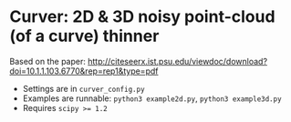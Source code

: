 # Curver: 2D & 3D noisy point-cloud (of a curve) thinner

Based on the paper: <http://citeseerx.ist.psu.edu/viewdoc/download?doi=10.1.1.103.6770&rep=rep1&type=pdf>

+ Settings are in `curver_config.py`
+ Examples are runnable: `python3 example2d.py`, `python3 example3d.py`
+ Requires `scipy >= 1.2`
